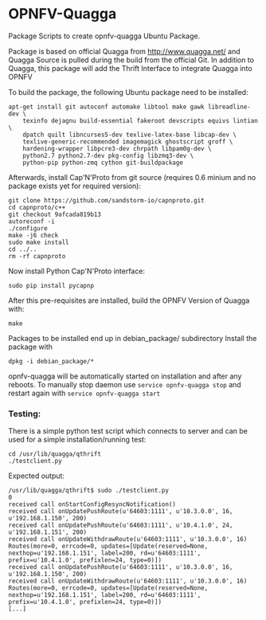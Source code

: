 OPNFV-Quagga
============

Package Scripts to create opnfv-quagga Ubuntu Package.

Package is based on official Quagga from http://www.quagga.net/
and Quagga Source is pulled during the build from the official
Git.
In addition to Quagga, this package will add the Thrift Interface
to integrate Quagga into OPNFV

To build the package, the following Ubuntu package need to be installed:

    apt-get install git autoconf automake libtool make gawk libreadline-dev \
        texinfo dejagnu build-essential fakeroot devscripts equivs lintian \
        dpatch quilt libncurses5-dev texlive-latex-base libcap-dev \
        texlive-generic-recommended imagemagick ghostscript groff \
        hardening-wrapper libpcre3-dev chrpath libpam0g-dev \
        python2.7 python2.7-dev pkg-config libzmq3-dev \
        python-pip python-zmq cython git-buildpackage

Afterwards, install Cap'N'Proto from git source (requires 0.6 minium
and no package exists yet for required version):

    git clone https://github.com/sandstorm-io/capnproto.git
    cd capnproto/c++
    git checkout 9afcada819b13
    autoreconf -i
    ./configure
    make -j6 check
    sudo make install
    cd ../..
    rm -rf capnproto

Now install Python Cap'N'Proto interface:

    sudo pip install pycapnp

After this pre-requisites are installed, build the OPNFV Version of Quagga
with:

    make

Packages to be installed end up in debian_package/ subdirectory
Install the package with

    dpkg -i debian_package/*

opnfv-quagga will be automatically started on installation and after any
reboots. To manually stop daemon use `service opnfv-quagga stop` and restart
again with `service opnfv-quagga start`

### Testing:
There is a simple python test script which connects to server and can be
used for a simple installation/running test:

    cd /usr/lib/quagga/qthrift
    ./testclient.py

Expected output:

    /usr/lib/quagga/qthrift$ sudo ./testclient.py 
    0
    received call onStartConfigResyncNotification()
    received call onUpdatePushRoute(u'64603:1111', u'10.3.0.0', 16, u'192.168.1.150', 200)
    received call onUpdatePushRoute(u'64603:1111', u'10.4.1.0', 24, u'192.168.1.151', 200)
    received call onUpdateWithdrawRoute(u'64603:1111', u'10.3.0.0', 16)
    Routes(more=0, errcode=0, updates=[Update(reserved=None, nexthop=u'192.168.1.151', label=200, rd=u'64603:1111', prefix=u'10.4.1.0', prefixlen=24, type=0)])
    received call onUpdatePushRoute(u'64603:1111', u'10.3.0.0', 16, u'192.168.1.150', 200)
    received call onUpdateWithdrawRoute(u'64603:1111', u'10.3.0.0', 16)
    Routes(more=0, errcode=0, updates=[Update(reserved=None, nexthop=u'192.168.1.151', label=200, rd=u'64603:1111', prefix=u'10.4.1.0', prefixlen=24, type=0)])
    [...]

